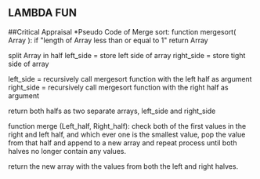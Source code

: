 ## LAMBDA FUN

##Critical Appraisal
*Pseudo Code of Merge sort:
function mergesort( Array ):
  if "length of Array less than or equal to 1"
    return Array
    
  split Array in half
  left_side = store left side of array
  right_side = store tight side of array
  
  left_side = recursively call mergesort function with the left half as argument 
  right_side = recursively call mergesort function with the right half as argument 
  
  return both halfs as two separate arrays, left_side and right_side
  
function merge (Left_half, Right_half):
  check both of the first values in the right and left half, and which ever one is the smallest value, pop the value 
  from that half and append to a new array and repeat process until both halves no longer contain any values. 
  
  return the new array with the values from both the left and right halves.
